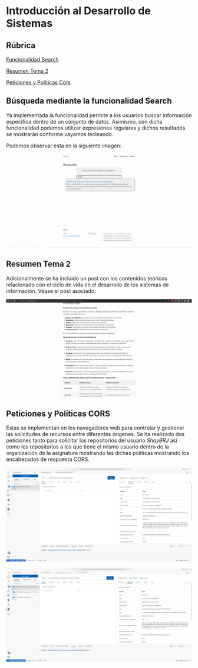 # Introducción al Desarrollo de Sistemas
## Rúbrica
[Funcionalidad Search](#search)

[Resumen Tema 2](#tema-2)

<a href="#cors-seccion">Peticiones y Políticas Cors</a>


## Búsqueda mediante la funcionalidad Search
Ya implementada la funcionalidad permite a los usuarios buscar información específica dentro de un conjunto de datos. Asimismo, con dicha funcionalidad podemos utilizar expresiones regulares y dichos resultados se mostrarán conforme vayamos tecleando.

Podemos observar esta en la siguiente imagen:

![search](/img/search.png)

## <a id="tema-2"></a>Resumen Tema 2

Adicionalmente se ha incluido un post con los contenidos teóricos relacionado con el ciclo de vida en el desarrollo de los sistemas de información.
Véase el post asociado:

![tema-2](/img/tema-2.PNG)

## <a id="cors-seccion"></a>Peticiones y Políticas CORS

Estas se implementan en los navegadores web para controlar y gestionar las solicitudes de recursos entre diferentes orígenes. 
Se ha realizado dos peticiones tanto para solicitar los repositorios del usuario *ShayBRJ* así como los repositorios a los que tiene el mismo usuario dentro de la organización 
de la asignatura mostrando las dichas políticas mostrando los encabezados de respuesta CORS.

![request-user-repos](/img/request-cors.PNG)

![request-orgs-repos](/img/request-cors-dmsi.PNG)